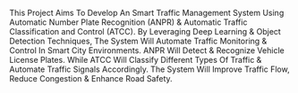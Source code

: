 This Project Aims To Develop An Smart Traffic Management System Using Automatic Number Plate Recognition (ANPR) & Automatic Traffic Classification and Control (ATCC).
By Leveraging Deep Learning & Object Detection Techniques, The System Will Automate Traffic Monitoring & Control In Smart City Environments. 
ANPR Will Detect & Recognize Vehicle License Plates.
While ATCC Will Classify Different Types Of Traffic & Automate Traffic Signals Accordingly. 
The System Will Improve Traffic Flow, Reduce Congestion & Enhance Road Safety.
